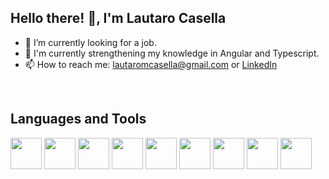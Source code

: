 ## Hello there! 👋, I'm Lautaro Casella

- 🔭 I’m currently looking for a job.
- 🌱 I'm currently strengthening my knowledge in Angular and Typescript.
- 📫 How to reach me: lautaromcasella@gmail.com or [LinkedIn](https://www.linkedin.com/in/lautaro-casella-b990a6216/)

</br>

## Languages and Tools

<p align="left">
<img height="50" src="https://icongr.am/devicon/html5-original.svg?size=128&color=6f2cf5">
<img height="50" src="https://icongr.am/devicon/css3-original.svg?size=128&color=6f2cf5">
<img height="50" src="https://icongr.am/devicon/javascript-original.svg?size=128&color=6f2cf5">
<img height="50" src="https://icongr.am/devicon/typescript-original.svg?size=128&color=6f2cf5">
<img height="50" src="https://icongr.am/devicon/angularjs-original.svg?size=128&color=currentColor">
<img height="50" src="https://icongr.am/devicon/react-original.svg?size=128&color=6f2cf5">
<img height="50" src="https://icongr.am/devicon/bootstrap-plain.svg?size=128&color=6f2cf5">
<img height="50" src="https://icongr.am/devicon/git-original.svg?size=128&color=6f2cf5">
<img height="50" src="https://assets.stickpng.com/thumbs/62c6bc3deee9410fe137d920.png">
</p>

</br>



<!--
**lmcasella/lmcasella** is a ✨ _special_ ✨ repository because its `README.md` (this file) appears on your GitHub profile.

Here are some ideas to get you started:

- 👯 I’m looking to collaborate on ...
- 🤔 I’m looking for help with ...
- 💬 Ask me about ...
- 😄 Pronouns: ...
- ⚡ Fun fact: ...
-->
